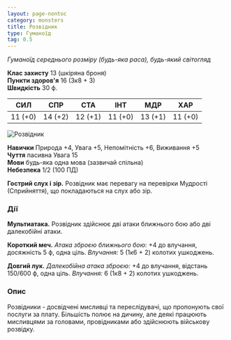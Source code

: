 ```yaml
---
layout: page-nontoc
category: monsters
title: Розвідник
type: Гуманоїд
tag: 0.5
---
```


_Гуманоїд середнього розміру (будь-яка раса), будь-який світогляд_

**Клас захисту** 13 (шкіряна броня)    
**Пункти здоров'я** 16 (3к8 + 3)    
**Швидкість** 30 ф.

| СИЛ     | СПР     | СТА     | ІНТ     | МДР     | ХАР     |
| ------- | ------- | ------- | ------- | ------- | ------- |
| 11 (+0) | 14 (+2) | 12 (+1) | 11 (+0) | 13 (+1) | 11 (+0) |

![Розвідник](https://www.dndbeyond.com/avatars/thumbnails/0/163/1000/1000/636252759915100020.jpeg)

**Навички** Природа +4, Увага +5, Непомітність +6, Виживання +5    
**Чуття** пасивна Увага 15    
**Мови** будь-яка одна мова (зазвичай спільна)    
**Небезпека** 1/2 (100 ПД)

**Гострий слух і зір.** Розвідник має перевагу на перевірки Мудрості (Сприйняття), що покладаються на слух або зір.

### Дії
**Мультиатака.** Розвідник здійснює дві атаки ближнього бою або дві далекобійні атаки.    

**Короткий меч.** _Атака зброєю ближнього бою:_ +4 до влучання, досяжність 5 ф, одна ціль. _Влучання:_ 5 (1к6 + 2) колотих ушкоджень.    

**Довгий лук.** _Далекобійна атака зброєю:_ +4 до влучання, відстань 150/600 ф, одна ціль. _Влучання:_ 6 (1к8 + 2) колотих ушкоджень.

### Опис
Розвідники - досвідчені мисливці та переслідувачі, що пропонують свої послуги за плату. Більшість полює на дичину, але деякі працюють мисливцями за головами, провідниками або здійснюють військову розвідку. 
